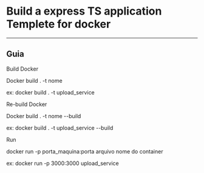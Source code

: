 # Build a express TS application Templete for docker

---

## Guia

Build Docker

Docker build . -t nome

ex: docker build . -t upload_service


Re-build Docker

Docker build . -t nome --build

ex: docker build . -t upload_service --build

Run 

docker run -p porta_maquina:porta arquivo nome do container

ex: docker run -p 3000:3000 upload_service